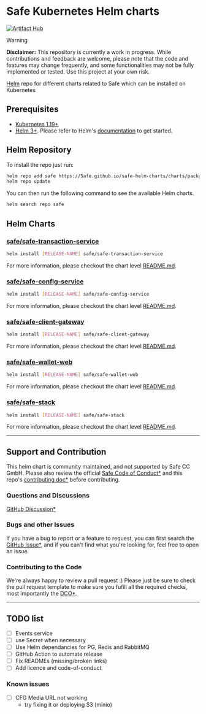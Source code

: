  # Safe Kubernetes Helm charts

 [![Artifact Hub](https://img.shields.io/endpoint?url=https://artifacthub.io/badge/repository/safe-global)](https://artifacthub.io/packages/search?repo=safe-global)

> [!WARNING]  
> **Disclaimer:** This repository is currently a work in progress. While contributions and feedback are welcome, please note that the code and features may change frequently, and some functionalities may not be fully implemented or tested. Use this project at your own risk.

[Helm](https://helm.sh/) repo for different charts related to Safe which can be installed on Kubernetes

## Prerequisites

- [Kubernetes 1.19+](https://kubernetes.io/)
- [Helm 3+](https://helm.sh). Please refer to Helm's [documentation](https://helm.sh/docs/) to get started.

## Helm Repository

To install the repo just run:

```bash
helm repo add safe https://5afe.github.io/safe-helm-charts/charts/packages
helm repo update
```


You can then run the following command to see the available Helm charts.

```bash
helm search repo safe
```

## Helm Charts

### [safe/safe-transaction-service](./charts/safe-transaction-service/)

```bash
helm install [RELEASE-NAME] safe/safe-transaction-service
```

For more information, please checkout the chart level [README.md](./charts/safe-transaction-service/README.md).

### [safe/safe-config-service](./charts/safe-config-service/)

```bash
helm install [RELEASE-NAME] safe/safe-config-service
```

For more information, please checkout the chart level [README.md](./charts/safe-config-service/README.md).

### [safe/safe-client-gateway](./charts/safe-client-gateway/)

```bash
helm install [RELEASE-NAME] safe/safe-client-gateway
```

For more information, please checkout the chart level [README.md](./charts/safe-client-gateway/README.md).

### [safe/safe-wallet-web](./charts/safe-wallet-web/)

```bash
helm install [RELEASE-NAME] safe/safe-wallet-web
```

For more information, please checkout the chart level [README.md](./charts/safe-wallet-web/README.md).


### [safe/safe-stack](./charts/safe-stack/)

```bash
helm install [RELEASE-NAME] safe/safe-stack
```

For more information, please checkout the chart level [README.md](./charts/safe-stack/README.md).

---

## Support and Contribution
This helm chart is community maintained, and not supported by Safe CC GmbH. Please also review the official [Safe Code of Conduct*](https://changeme) and this repo's [contributing doc*](./CONTRIBUTING.md) before contributing.

### Questions and Discussions
[GitHub Discussion*](https://changeme)

### Bugs and other Issues
If you have a bug to report or a feature to request, you can first search the [GitHub Issue*](https://changeme), and  if you can't find what you're looking for, feel free to open an issue.

### Contributing to the Code
We're always happy to review a pull request :) Please just be sure to check the pull request template to make sure you fufill all the required checks, most importantly the [DCO*](https://probot.github.io/apps/dco/).


---

## TODO list

- [ ] Events service
- [ ] use Secret when necessary
- [ ] Use Helm dependancies for PG, Redis and RabbitMQ
- [ ] GitHub Action to automate release
- [ ] Fix READMEs (missing/broken links)
- [ ] Add licence and code-of-conduct

### Known issues
- [ ] CFG Media URL not working 
  - try fixing it or deploying S3 (minio)
